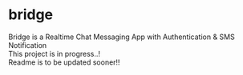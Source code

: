 # bridge
Bridge is a Realtime Chat Messaging App with Authentication &amp; SMS Notification
<br>
This project is in progress..!
<br>
Readme is to be updated sooner!!

